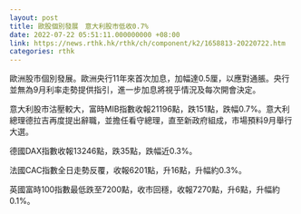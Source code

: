 ```yaml
---
layout: post
title: 歐股個別發展　意大利股市低收0.7%
date: 2022-07-22 05:51:11.000000000 +08:00
link: https://news.rthk.hk/rthk/ch/component/k2/1658813-20220722.htm
categories: rthk
---
```


歐洲股市個別發展。歐洲央行11年來首次加息，加幅達0.5厘，以應對通脹。央行並無為9月利率走勢提供指引，進一步加息將視乎情況及每次開會決定。

意大利股市沽壓較大，富時MIB指數收報21196點，跌151點，跌幅0.7%。意大利總理德拉吉再度提出辭職，並擔任看守總理，直至新政府組成，市場預料9月舉行大選。

德國DAX指數收報13246點，跌35點，跌幅近0.3%。

法國CAC指數全日走勢反覆，收報6201點，升16點，升幅約0.3%。

英國富時100指數最低跌至7200點，收市回穩，收報7270點，升6點，升幅約0.1%。
